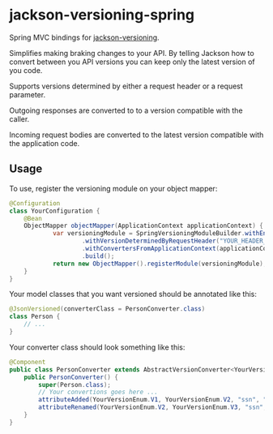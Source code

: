 # jackson-versioning-spring
Spring MVC bindings for [jackson-versioning](https://github.com/plilja/jackson-versioning).

Simplifies making braking changes to your API. By telling
Jackson how to convert between you API versions you can
keep only the latest version of you code.

Supports versions determined by either a request header or 
a request parameter. 

Outgoing responses are converted to to a version compatible
with the caller.

Incoming request bodies are converted to the latest version
compatible with the application code.

## Usage
To use, register the versioning module on your object mapper:

```java
@Configuration
class YourConfiguration {
    @Bean
    ObjectMapper objectMapper(ApplicationContext applicationContext) {
            var versioningModule = SpringVersioningModuleBuilder.withEnumVersions(YourVersionEnum.class)
                    .withVersionDeterminedByRequestHeader("YOUR_HEADER_NAME") 
                    .withConvertersFromApplicationContext(applicationContext)
                    .build();
            return new ObjectMapper().registerModule(versioningModule);
    }
}
```

Your model classes that you want versioned should be annotated like this:

```java
@JsonVersioned(converterClass = PersonConverter.class)
class Person {
    // ...
}
```
Your converter class should look something like this:
```java
@Component
public class PersonConverter extends AbstractVersionConverter<YourVersionEnum> {
    public PersonConverter() {
        super(Person.class);
        // Your convertions goes here ...
        attributeAdded(YourVersionEnum.V1, YourVersionEnum.V2, "ssn", "1234567890");
        attributeRenamed(YourVersionEnum.V2, YourVersionEnum.V3, "ssn", "socialSecurityNumber");
    }
}
```


